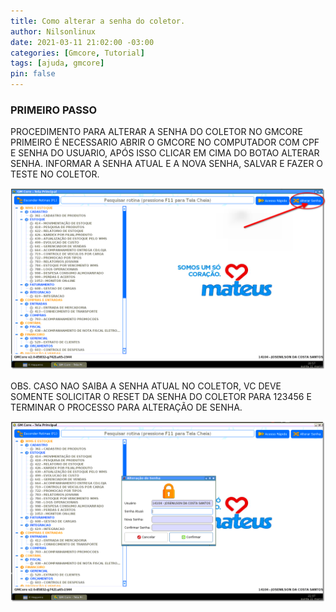 ```yaml
---
title: Como alterar a senha do coletor.
author: Nilsonlinux
date: 2021-03-11 21:02:00 -03:00
categories: [Gmcore, Tutorial]
tags: [ajuda, gmcore]
pin: false
---
```


### PRIMEIRO PASSO

PROCEDIMENTO PARA ALTERAR A SENHA DO COLETOR NO GMCORE
PRIMEIRO É NECESSARIO ABRIR O GMCORE NO COMPUTADOR COM CPF E SENHA
DO USUARIO, APÓS ISSO CLICAR EM CIMA DO BOTAO ALTERAR SENHA. INFORMAR
A SENHA ATUAL E A NOVA SENHA, SALVAR E FAZER O TESTE NO COLETOR.

![imagem 1](https://raw.githubusercontent.com/sistemanpdvs/sistemanpdvs.github.io/master/assets/img/sample/alsenha1.png)

OBS. CASO NAO SAIBA A SENHA ATUAL NO COLETOR, VC DEVE SOMENTE
SOLICITAR O RESET DA SENHA DO COLETOR PARA 123456 E TERMINAR O PROCESSO
PARA ALTERAÇÃO DE SENHA.


![imagem 2](https://raw.githubusercontent.com/sistemanpdvs/sistemanpdvs.github.io/master/assets/img/sample/alsenha2.png)
